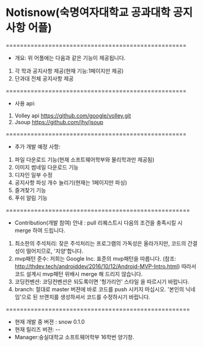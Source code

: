 # Notisnow(숙명여자대학교 공과대학 공지사항 어플)


===================================================
* 개요: 위 어플에는 다음과 같은 기능이 제공됩니다.
1. 각 학과 공지사항 제공(현재 기능:1페이지만 제공)
2. 단과대 전체 공지사항 제공

===================================================
* 사용 api:
1. Volley api https://github.com/google/volley.git
2. Jsoup https://github.com/jhy/jsoup

===================================================
* 추가 개발 예정 사항:
1. 파일 다운로드 기능(현재 소프트웨어학부와 물리학과만 제공됨)
2. 이미지 썸네일 다운로드 기능
3. 디자인 일부 수정
4. 공지사항 파싱 개수 늘리기(현재는 1페이지만 파싱)
5. 즐겨찾기 기능
6. 푸쉬 알림 기능

====================================================
* Contribution(개발 참여) 안내
 : pull 리퀘스트시 다음의 조건을 충족시킬 시 merge 하여 드립니다.
 1. 최소한의 주석처리: 잦은 주석처리는 프로그램의 가독성은 올라가지만, 코드의 간결성이 떨어지므로, '지양'합니다.
 2. mvp패턴 준수: 저희는 Google Inc. 표준의 mvp패턴을 따릅니다. (참조: http://thdev.tech/androiddev/2016/10/12/Android-MVP-Intro.html)
    따라서 코드 설계시 mvp패턴 위배시 merge 해 드리지 않습니다.
 3. 코딩컨벤션: 코딩컨벤션은 되도록이면 '헝가리언' 스타일 을 따르시기 바랍니다. 
 4. branch: 절대로 master 버젼에 바로 코드를 push 시키지 마십시오. '본인의 닉네임'으로 된 브랜치를 생성하셔서 코드를 수정하시기 바랍니다.
 
====================================================
* 현재 개발 중 버젼 : snow 0.1.0
* 현재 릴리즈 버젼: --
* Manager:숭실대학교 소프트웨어학부 16학번 양기창.

